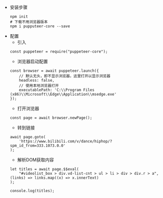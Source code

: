 - 安装步骤
	```shell
	npm init
	# 下载不用浏览器版本
	npm i pupputeer-core --save 
	```
- 配置
	- 引入
	```JS
	const puppeteer = require("puppeteer-core");
	```
	- 浏览器启动配置
	```JS
	const browser = await puppeteer.launch({
		// 默认无头，即不显示浏览器，这里打开以显示浏览器
		headless: false, 
		// 使用本地浏览器打开
		executablePath: 'C:\\Program Files (x86)\\Microsoft\\Edge\\Application\\msedge.exe'
	});
	```
	- 打开浏览器
	```JS
	const page = await browser.newPage();
	```
	- 转到链接
	```JS
	await page.goto(
		'https://www.bilibili.com/v/dance/hiphop/?spm_id_from=333.1073.0.0'
	);
	```
	- 解析DOM获取内容
	```JS
	let titles = await page.$$eval(
		"#videolist_box > div.vd-list-cnt > ul > li > div > div.r > a", (links) => links.map((x) => x.innerText)
	);

	console.log(titles);
	```